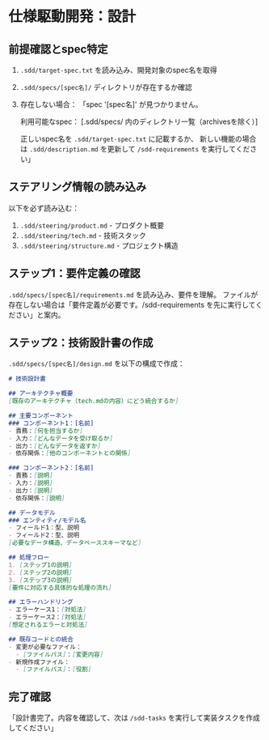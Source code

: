 # 仕様駆動開発：設計

## 前提確認とspec特定
1. `.sdd/target-spec.txt` を読み込み、開発対象のspec名を取得
2. `.sdd/specs/[spec名]/` ディレクトリが存在するか確認
3. 存在しない場合：
   「spec '[spec名]' が見つかりません。

   利用可能なspec：
   [.sdd/specs/ 内のディレクトリ一覧（archivesを除く）]

   正しいspec名を `.sdd/target-spec.txt` に記載するか、
   新しい機能の場合は `.sdd/description.md` を更新して
   `/sdd-requirements` を実行してください」

## ステアリング情報の読み込み
以下を必ず読み込む：
1. `.sdd/steering/product.md` - プロダクト概要
2. `.sdd/steering/tech.md` - 技術スタック
3. `.sdd/steering/structure.md` - プロジェクト構造

## ステップ1：要件定義の確認
`.sdd/specs/[spec名]/requirements.md` を読み込み、要件を理解。
ファイルが存在しない場合は「要件定義が必要です。/sdd-requirements を先に実行してください」と案内。

## ステップ2：技術設計書の作成
`.sdd/specs/[spec名]/design.md` を以下の構成で作成：

```markdown
# 技術設計書

## アーキテクチャ概要
[既存のアーキテクチャ（tech.mdの内容）にどう統合するか]

## 主要コンポーネント
### コンポーネント1：[名前]
- 責務：[何を担当するか]
- 入力：[どんなデータを受け取るか]
- 出力：[どんなデータを返すか]
- 依存関係：[他のコンポーネントとの関係]

### コンポーネント2：[名前]
- 責務：[説明]
- 入力：[説明]
- 出力：[説明]
- 依存関係：[説明]

## データモデル
### エンティティ/モデル名
- フィールド1：型、説明
- フィールド2：型、説明
[必要なデータ構造、データベーススキーマなど]

## 処理フロー
1. [ステップ1の説明]
2. [ステップ2の説明]
3. [ステップ3の説明]
[要件に対応する具体的な処理の流れ]

## エラーハンドリング
- エラーケース1：[対処法]
- エラーケース2：[対処法]
[想定されるエラーと対処法]

## 既存コードとの統合
- 変更が必要なファイル：
  - [ファイルパス]：[変更内容]
- 新規作成ファイル：
  - [ファイルパス]：[役割]
```

## 完了確認
「設計書完了。内容を確認して、次は `/sdd-tasks` を実行して実装タスクを作成してください」
